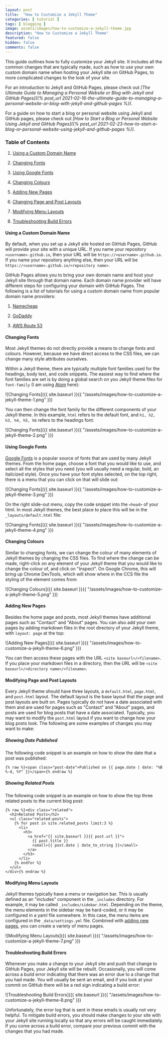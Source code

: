 ```yaml
---
layout: post
title:  "How to Customize a Jekyll Theme"
categories: [ tutorial ]
tags: [ blogging ]
image: assets/images/how-to-customize-a-jekyll-theme.jpg
description: "How to Customize a Jekyll Theme"
featured: false
hidden: false
comments: false
---
```


This guide outlines how to fully customize your Jekyll site. It includes all the common changes that are typically made, such as how to use your own custom domain name when hosting your Jekyll site on GitHub Pages, to more complicated changes to the look of your site.

For an introduction to Jekyll and GitHub Pages, please check out *[The Ultimate Guide to Managing a Personal Website or Blog with Jekyll and GitHub Pages]({% post_url 2021-02-16-the-ultimate-guide-to-managing-a-personal-website-or-blog-with-jekyll-and-github-pages %})*.

For a guide on how to start a blog or personal website using Jekyll and GitHub pages, please check out *[How to Start a Blog or Personal Website Using Jekyll and GitHub Pages]({% post_url 2021-02-23-how-to-start-a-blog-or-personal-website-using-jekyll-and-github-pages %})*.

### Table of Contents

1. [Using a Custom Domain Name](#using-a-custom-domain-name)

2. [Changing Fonts](#changing-fonts)

3. [Using Google Fonts](#using-google-fonts)

4. [Changing Colours](#changing-colours)

5. [Adding New Pages](#adding-new-pages)

6. [Changing Page and Post Layouts](#changing-page-and-post-layouts)

7. [Modifying Menu Layouts](#modifying-menu-layouts)

8. [Troubleshooting Build Errors](#troubleshooting-build-errors)

#### Using a Custom Domain Name

By default, when you set up a Jekyll site hosted on GitHub Pages, GitHub will provide your site with a unique URL. If you name your repository `<username>.github.io`, then your URL will be `https://<username>.github.io`. If you name your repository anything else, then your URL will be `https://<username>.github.io/<repository name>`.

GitHub Pages allows you to bring your own domain name and host your Jekyll site through that domain name. Each domain name provider will have different steps for configuring your domain with GitHub Pages. The following is a list of tutorials for using a custom domain name from popular domain name providers:

1. [Namecheap](https://www.namecheap.com/support/knowledgebase/article.aspx/9645/2208/how-do-i-link-my-domain-to-github-pages/)

2. [GoDaddy](https://jinnabalu.medium.com/godaddy-domain-with-github-pages-62aed906d4ef)

3. [AWS Route 53](https://benwiz.com/blog/deploy-github-pages-with-aws-route-53-and-https/)

#### Changing Fonts

Most Jekyll themes do not directly provide a means to change fonts and colours. However, because we have direct access to the CSS files, we can change many style attributes ourselves.

Within a Jekyll theme, there are typically multiple font families used for the headings, body text, and code snippets. The easiest way to find where the font families are set is by doing a global search on you Jekyll theme files for `font-family` (I am using [Atom](https://atom.io/) here):

![Changing Fonts]({{ site.baseurl }}{{ "/assets/images/how-to-customize-a-jekyll-theme-1.png" }})

You can then change the font family for the different components of your Jekyll theme. In this example, `html` refers to the default font, and `h1, h2, h3, h4, h5, h6` refers to the headings font:

![Changing Fonts]({{ site.baseurl }}{{ "/assets/images/how-to-customize-a-jekyll-theme-2.png" }})

#### Using Google Fonts

[Google Fonts](https://fonts.google.com/) is a popular source of fonts that are used by many Jekyll themes. From the home page, choose a font that you would like to use, and select all the styles that you need (you will usually need a regular, bold, an italicized style). Once you have your font styles selected, on the top right, there is a menu that you can click on that will slide out:

![Changing Fonts]({{ site.baseurl }}{{ "/assets/images/how-to-customize-a-jekyll-theme-3.png" }})

On the right slide-out menu, copy the code snippet into the `<head>` of your html. In most Jekyll themes, the best place to place this will be in the `_layouts/default.html` file:

![Changing Fonts]({{ site.baseurl }}{{ "/assets/images/how-to-customize-a-jekyll-theme-4.png" }})

#### Changing Colours

Similar to changing fonts, we can change the colour of many elements of Jekyll themes by changing the CSS files. To find where the change can be made, right-click on any element of your Jekyll theme that you would like to change the colour of, and click on "Inspect". On Google Chrome, this will bring up Chrome DevTools, which will show where in the CCS file the styling of the element comes from:

![Changing Colours]({{ site.baseurl }}{{ "/assets/images/how-to-customize-a-jekyll-theme-5.png" }})

#### Adding New Pages

Besides the home page and posts, most Jekyll themes have additional pages such as "Contact" and "About" pages. You can also add your own pages by adding markdown files in the root directory of your Jekyll theme, with `layout: page` at the top:

![Adding New Pages]({{ site.baseurl }}{{ "/assets/images/how-to-customize-a-jekyll-theme-6.png" }})

You can then access these pages with the URL `<site baseurl>/<filename>`. If you place your markdown files in a directory, then the URL will be `<site baseurl>/<directory name>/<filename>`.

#### Modifying Page and Post Layouts

Every Jekyll theme should have three layouts, a `default.html`, `page.html`, and `post.html` layout. The default layout is the base layout that the page and post layouts are built on. Pages typically do not have a date associated with them and are used for pages such as "Contact" and "About" pages, and posts are used for blog posts that have a date associated. Typically, you may want to modify the `post.html` layout if you want to change how your blog posts look. The following are some examples of changes you may want to make:

##### Showing Date Published

The following code snippet is an example on how to show the date that a post was published:

```
{% raw %}<span class="post-date">Published on {{ page.date | date: "%B %-d, %Y" }}</span>{% endraw %}
```

##### Showing Related Posts

The following code snippet is an example on how to show the top three related posts to the current blog post:

```
{% raw %}<div class="related">
  <h2>Related Posts</h2>
  <ul class="related-posts">
    {% for post in site.related_posts limit:3 %}
      <li>
        <h3>
          <a href="{{ site.baseurl }}{{ post.url }}">
            {{ post.title }}
            <small>{{ post.date | date_to_string }}</small>
          </a>
        </h3>
      </li>
    {% endfor %}
  </ul>
</div>{% endraw %}
```

#### Modifying Menu Layouts

Jekyll themes typically have a menu or navigation bar. This is usually defined as an "includes" component in the `_includes` directory. For example, it may be called `_includes/sidebar.html`. Depending on the theme, the menu elements in the sidebar may be hard-coded, or it may be configured in a yaml file somewhere. In this case, the menu items are configured in the `_data/settings.yml` file. Combined with [adding new pages](#adding-new-pages), you can create a variety of menu pages.

![Modifying Menu Layouts]({{ site.baseurl }}{{ "/assets/images/how-to-customize-a-jekyll-theme-7.png" }})

#### Troubleshooting Build Errors

Whenever you make a change to your Jekyll site and push that change to GitHub Pages, your Jekyll site will be rebuilt. Occasionally, you will come across a build error indicating that there was an error due to a change that you had made. You will usually be sent an email, and if you look at your commit on GitHub there will be a red sign indicating a build error:

![Troubleshooting Build Errors]({{ site.baseurl }}{{ "/assets/images/how-to-customize-a-jekyll-theme-8.png" }})

Unfortunately, the error log that is sent in these emails is usually not very helpful. To mitigate build errors, you should make changes to your site with your Jekyll site running locally so that any errors will be caught immediately. If you come across a build error, compare your previous commit with the changes that you had made.
